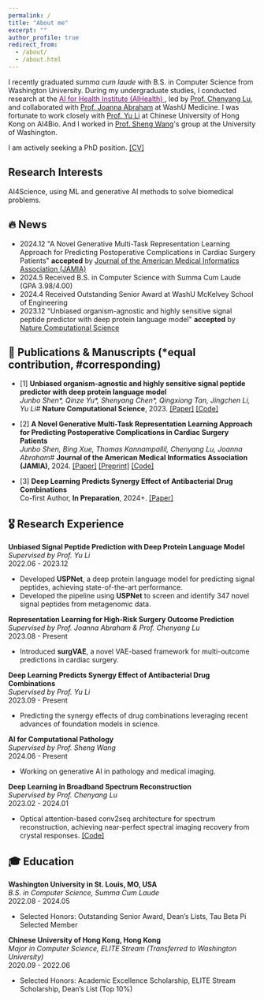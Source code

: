 ```yaml
---
permalink: /
title: "About me"
excerpt: ""
author_profile: true
redirect_from: 
  - /about/
  - /about.html
---
```


I recently graduated *summa cum laude* with B.S. in Computer Science from Washington University. During my undergraduate studies, I conducted research at the [<span style="color:purple;">AI for Health Institute (AIHealth) </span>](https://aihealth.wustl.edu/leadership/), led by [Prof. Chenyang Lu](https://www.cse.wustl.edu/~lu/), and collaborated with [Prof. Joanna Abraham](https://abrahamlab.wustl.edu/) at WashU Medicine. I was fortunate to work closely with [Prof. Yu Li](https://liyu95.com/) at Chinese University of Hong Kong on AI4Bio. And I worked in [Prof. Sheng Wang](https://homes.cs.washington.edu/~swang/)'s group at the University of Washington.

I am actively seeking a PhD position. [[CV]](https://drive.google.com/file/d/1UIv1eu3kfOcAPRUgBmuET1rRmN5nCavd/view?usp=sharing)

Research Interests
------
AI4Science, using ML and generative AI methods to solve biomedical problems.

<!--
AI for Science (developing machine learning methods to resolve computational problems in biology), AI for Healthcare (EHR-based patient modeling and prediction, etc.)
I am working on AI for Healthcare and Medicine, focusing on EHR-based patient modeling and prediction, supervised by [Prof. Chenyang Lu](https://www.cse.wustl.edu/~lu/) at Washington University in St. Louis.

I am working on AI for Science, developing machine learning methods to resolve computational problems in biology, supervised by [Prof. Yu Li](https://liyu95.com/) at The Chinese University of Hong Kong.-->
## 🔥 News
- 2024.12 "A Novel Generative Multi-Task Representation Learning Approach for Predicting Postoperative Complications in Cardiac Surgery Patients" **accepted** by [Journal of the American Medical Informatics Association (JAMIA)](https://academic.oup.com/jamia)
- 2024.5 Received B.S. in Computer Science with Summa Cum Laude (GPA 3.98/4.00)
- 2024.4 Received Outstanding Senior Award at WashU McKelvey School of Engineering
- 2023.12 "Unbiased organism-agnostic and highly sensitive signal peptide predictor with deep protein language model" **accepted** by [Nature Computational Science](https://www.nature.com/natcomputsci)

## 📝 Publications & Manuscripts (*equal contribution, #corresponding)

- [1] **Unbiased organism-agnostic and highly sensitive signal peptide predictor with deep protein language model**  
  *Junbo Shen\*, Qinze Yu\*, Shenyang Chen\*, Qingxiong Tan, Jingchen Li, Yu Li\#*
  **Nature Computational Science**, 2023. [[Paper]](https://rdcu.be/dtupB) [[Code]](https://github.com/ml4bio/USPNet)
  
- [2] **A Novel Generative Multi-Task Representation Learning Approach for Predicting Postoperative Complications in Cardiac Surgery Patients**  
  *Junbo Shen, Bing Xue, Thomas Kannampallil, Chenyang Lu, Joanna Abraham\#*
  **Journal of the American Medical Informatics Association (JAMIA)**, 2024. [[Paper]](https://doi.org/10.1093/jamia/ocae316) [[Preprint]](https://drive.google.com/file/d/1BP76zs3pP70HxNDIw5IVNsPfohKfD5dj/view?usp=sharing) [[Code]](https://github.com/ai4biomedicine/surgVAE)
  
- [3] **Deep Learning Predicts Synergy Effect of Antibacterial Drug Combinations**  
  Co-first Author, **In Preparation**, 2024+. [[Paper]](https://drive.google.com/file/d/1pijd_zWJxynh5Vk4OZhc9D8aWJFbuMGk/view?usp=sharing)

## 🎖 Research Experience

**Unbiased Signal Peptide Prediction with Deep Protein Language Model**  
*Supervised by Prof. Yu Li*  
2022.06 - 2023.12  
- Developed **USPNet**, a deep protein language model for predicting signal peptides, achieving state-of-the-art performance.
- Developed the pipeline using **USPNet** to screen and identify 347 novel signal peptides from metagenomic data.

**Representation Learning for High-Risk Surgery Outcome Prediction**  
*Supervised by Prof. Joanna Abraham & Prof. Chenyang Lu*  
2023.08 - Present  
- Introduced **surgVAE**, a novel VAE-based framework for multi-outcome predictions in cardiac surgery.

**Deep Learning Predicts Synergy Effect of Antibacterial Drug Combinations**  
*Supervised by Prof. Yu Li*  
2023.09 - Present  
- Predicting the synergy effects of drug combinations leveraging recent advances of foundation models in science.

**AI for Computational Pathology**  
*Supervised by Prof. Sheng Wang*  
2024.06 - Present  
- Working on generative AI in pathology and medical imaging.

**Deep Learning in Broadband Spectrum Reconstruction**  
*Supervised by Prof. Chenyang Lu*  
2023.02 - 2024.01  
- Optical attention-based conv2seq architecture for spectrum reconstruction, achieving near-perfect spectral imaging recovery from crystal responses. [[Code]](https://github.com/JunboShen/spectrum_reconstruction_with_noise)
  
## 🎓 Education

**Washington University in St. Louis, MO, USA**  
*B.S. in Computer Science, Summa Cum Laude*  
2022.08 - 2024.05  
- Selected Honors: Outstanding Senior Award, Dean’s Lists, Tau Beta Pi Selected Member  

**Chinese University of Hong Kong, Hong Kong**  
*Major in Computer Science, ELITE Stream (Transferred to Washington University)*  
2020.09 - 2022.06  
- Selected Honors: Academic Excellence Scholarship, ELITE Stream Scholarship, Dean’s List (Top 10%)  


